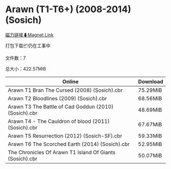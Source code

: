 # Arawn (T1-T6+) (2008-2014) (Sosich)

[磁力链接⬇Magnet Link](magnet:?xt=urn:btih:3b89a0ca5fb105ee6a995f32f74f41a335a67e8c&dn=Arawn%20%28T1-T6%2B%29%20%282008-2014%29%20%28Sosich%29)

打包下载📦仍在工事中

文件数：7

总大小：422.57MiB

Online | Download
--- | ---
Arawn T1 Bran The Cursed (2008) (Sosich).cbr | 75.29MiB
Arawn T2 Bloodlines (2009) (Sosich).cbr | 68.56MiB
Arawn T3 The Battle of Cad Goddun (2010) (Sosich).cbr | 48.69MiB
Arawn T4 - The Cauldron of blood (2011) (Sosich).cbr | 67.67MiB
Arawn T5 Resurrection (2012) (Sosich-SF).cbr | 59.33MiB
Arawn T6 The Scorched Earth (2014) (Sosich).cbr | 52.95MiB
The Chronicles Of Arawn T1 Island Of Giants (Sosich).cbr | 50.07MiB
